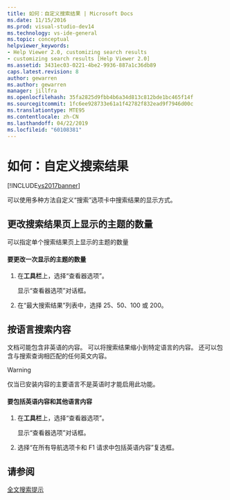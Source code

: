 ```yaml
---
title: 如何：自定义搜索结果 | Microsoft Docs
ms.date: 11/15/2016
ms.prod: visual-studio-dev14
ms.technology: vs-ide-general
ms.topic: conceptual
helpviewer_keywords:
- Help Viewer 2.0, customizing search results
- customizing search results [Help Viewer 2.0]
ms.assetid: 3431ec03-0221-4be2-9936-887a1c36db89
caps.latest.revision: 8
author: gewarren
ms.author: gewarren
manager: jillfra
ms.openlocfilehash: 35fa2825d9fbb4b6a34d813c812bde1bc465f14f
ms.sourcegitcommit: 1fc6ee928733e61a1f42782f832ead9f7946d00c
ms.translationtype: MTE95
ms.contentlocale: zh-CN
ms.lasthandoff: 04/22/2019
ms.locfileid: "60108381"
---
```

# <a name="how-to-customize-search-results"></a>如何：自定义搜索结果
[!INCLUDE[vs2017banner](../includes/vs2017banner.md)]

可以使用多种方法自定义“搜索”选项卡中搜索结果的显示方式。  
  
## <a name="change-the-number-of-topics-that-appear-on-a-search-results-page"></a>更改搜索结果页上显示的主题的数量  
 可以指定单个搜索结果页上显示的主题的数量  
  
#### <a name="to-change-the-number-of-topics-displayed-at-a-time"></a>要更改一次显示的主题的数量  
  
1. 在**工具栏**上，选择“查看器选项”。  
  
     显示“查看器选项”对话框。  
  
2. 在“最大搜索结果”列表中，选择 25、50、100 或 200。  
  
## <a name="search-for-content-by-language"></a>按语言搜索内容  
 文档可能包含非英语的内容。 可以将搜索结果缩小到特定语言的内容。 还可以包含与搜索查询相匹配的任何英文内容。  
  
> [!WARNING]
>  仅当已安装内容的主要语言不是英语时才能启用此功能。  
  
#### <a name="to-include-english-content-alongside-content-in-another-language"></a>要包括英语内容和其他语言内容  
  
1. 在**工具栏**上，选择“查看器选项”。  
  
     显示“查看器选项”对话框。  
  
2. 选择“在所有导航选项卡和 F1 请求中包括英语内容”复选框。  
  
## <a name="see-also"></a>请参阅  
 [全文搜索提示](../ide/full-text-search-tips.md)
